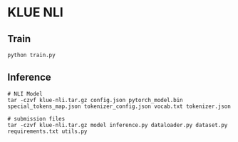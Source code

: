 # KLUE NLI

## Train

```bash
python train.py
```

## Inference

```
# NLI Model
tar -czvf klue-nli.tar.gz config.json pytorch_model.bin special_tokens_map.json tokenizer_config.json vocab.txt tokenizer.json

# submission files
tar -czvf klue-nli.tar.gz model inference.py dataloader.py dataset.py requirements.txt utils.py
```

